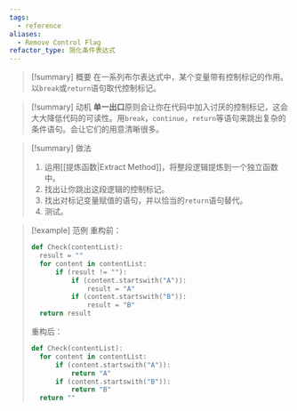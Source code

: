 ```yaml
---
tags:
  - reference
aliases:
  - Remove Control Flag
refactor_type: 简化条件表达式
---
```

> [!summary] 概要
> 在一系列布尔表达式中，某个变量带有控制标记的作用。以`break`或`return`语句取代控制标记。

> [!summary] 动机
> **单一出口**原则会让你在代码中加入讨厌的控制标记，这会大大降低代码的可读性。用`break`，`continue`，`return`等语句来跳出复杂的条件语句。会让它们的用意清晰很多。

> [!summary] 做法
> 1. 运用[[提炼函数|Extract Method]]，将整段逻辑提炼到一个独立函数中。
> 2. 找出让你跳出这段逻辑的控制标记。
> 3. 找出对标记变量赋值的语句，并以恰当的`return`语句替代。
> 4. 测试。

> [!example] 范例
> 重构前：
> ```python
> def Check(contentList):
> 	result = ""
> 	for content in contentList:
> 		if (result != ""):
> 			if (content.startswith("A")):
> 				result = "A"
> 			if (content.startswith("B")):
> 				result = "B"
> 	return result
> ```
> 重构后：
> ```python
> def Check(contentList):
> 	for content in contentList:
> 		if (content.startswith("A")):
> 			return "A"
> 		if (content.startswith("B")):
> 			return "B"
> 	return ""
> ```